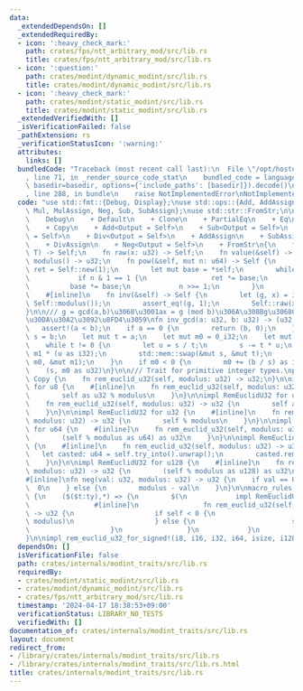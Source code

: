 ```yaml
---
data:
  _extendedDependsOn: []
  _extendedRequiredBy:
  - icon: ':heavy_check_mark:'
    path: crates/fps/ntt_arbitrary_mod/src/lib.rs
    title: crates/fps/ntt_arbitrary_mod/src/lib.rs
  - icon: ':question:'
    path: crates/modint/dynamic_modint/src/lib.rs
    title: crates/modint/dynamic_modint/src/lib.rs
  - icon: ':heavy_check_mark:'
    path: crates/modint/static_modint/src/lib.rs
    title: crates/modint/static_modint/src/lib.rs
  _extendedVerifiedWith: []
  _isVerificationFailed: false
  _pathExtension: rs
  _verificationStatusIcon: ':warning:'
  attributes:
    links: []
  bundledCode: "Traceback (most recent call last):\n  File \"/opt/hostedtoolcache/Python/3.10.14/x64/lib/python3.10/site-packages/onlinejudge_verify/documentation/build.py\"\
    , line 71, in _render_source_code_stat\n    bundled_code = language.bundle(stat.path,\
    \ basedir=basedir, options={'include_paths': [basedir]}).decode()\n  File \"/opt/hostedtoolcache/Python/3.10.14/x64/lib/python3.10/site-packages/onlinejudge_verify/languages/rust.py\"\
    , line 288, in bundle\n    raise NotImplementedError\nNotImplementedError\n"
  code: "use std::fmt::{Debug, Display};\nuse std::ops::{Add, AddAssign, Div, DivAssign,\
    \ Mul, MulAssign, Neg, Sub, SubAssign};\nuse std::str::FromStr;\n\npub trait ModInt:\n\
    \    Debug\n    + Default\n    + Clone\n    + PartialEq\n    + Eq\n    + Display\n\
    \    + Copy\n    + Add<Output = Self>\n    + Sub<Output = Self>\n    + Mul<Output\
    \ = Self>\n    + Div<Output = Self>\n    + AddAssign\n    + SubAssign\n    + MulAssign\n\
    \    + DivAssign\n    + Neg<Output = Self>\n    + FromStr\n{\n    fn new<T: RemEuclidU32>(x:\
    \ T) -> Self;\n    fn raw(x: u32) -> Self;\n    fn value(&self) -> u32;\n    fn\
    \ modulus() -> u32;\n    fn pow(&self, mut n: u64) -> Self {\n        let mut\
    \ ret = Self::new(1);\n        let mut base = *self;\n        while n > 0 {\n\
    \            if n & 1 == 1 {\n                ret *= base;\n            }\n  \
    \          base *= base;\n            n >>= 1;\n        }\n        ret\n    }\n\
    \    #[inline]\n    fn inv(&self) -> Self {\n        let (g, x) = inv_gcd(self.value(),\
    \ Self::modulus());\n        assert_eq!(g, 1);\n        Self::raw(x)\n    }\n\
    }\n\n/// g = gcd(a,b)\u3068\u3001ax = g (mod b)\u306A\u308Bg\u30680 <= x < b\u306E\
    \u30DA\u30A2\u3092\u8FD4\u3059\nfn inv_gcd(a: u32, b: u32) -> (u32, u32) {\n \
    \   assert!(a < b);\n    if a == 0 {\n        return (b, 0);\n    }\n    let mut\
    \ s = b;\n    let mut t = a;\n    let mut m0 = 0_i32;\n    let mut m1 = 1_i32;\n\
    \    while t != 0 {\n        let u = s / t;\n        s -= t * u;\n        m0 -=\
    \ m1 * (u as i32);\n        std::mem::swap(&mut s, &mut t);\n        std::mem::swap(&mut\
    \ m0, &mut m1);\n    }\n    if m0 < 0 {\n        m0 += (b / s) as i32;\n    }\n\
    \    (s, m0 as u32)\n}\n\n/// Trait for primitive integer types.\npub trait RemEuclidU32:\
    \ Copy {\n    fn rem_euclid_u32(self, modulus: u32) -> u32;\n}\n\nimpl RemEuclidU32\
    \ for u8 {\n    #[inline]\n    fn rem_euclid_u32(self, modulus: u32) -> u32 {\n\
    \        self as u32 % modulus\n    }\n}\n\nimpl RemEuclidU32 for u16 {\n    #[inline]\n\
    \    fn rem_euclid_u32(self, modulus: u32) -> u32 {\n        self as u32 % modulus\n\
    \    }\n}\n\nimpl RemEuclidU32 for u32 {\n    #[inline]\n    fn rem_euclid_u32(self,\
    \ modulus: u32) -> u32 {\n        self % modulus\n    }\n}\n\nimpl RemEuclidU32\
    \ for u64 {\n    #[inline]\n    fn rem_euclid_u32(self, modulus: u32) -> u32 {\n\
    \        (self % modulus as u64) as u32\n    }\n}\n\nimpl RemEuclidU32 for usize\
    \ {\n    #[inline]\n    fn rem_euclid_u32(self, modulus: u32) -> u32 {\n     \
    \   let casted: u64 = self.try_into().unwrap();\n        casted.rem_euclid_u32(modulus)\n\
    \    }\n}\n\nimpl RemEuclidU32 for u128 {\n    #[inline]\n    fn rem_euclid_u32(self,\
    \ modulus: u32) -> u32 {\n        (self % modulus as u128) as u32\n    }\n}\n\n\
    #[inline]\nfn neg(val: u32, modulus: u32) -> u32 {\n    if val == 0 {\n      \
    \  0\n    } else {\n        modulus - val\n    }\n}\n\nmacro_rules! impl_rem_euclid_u32_for_signed\
    \ {\n    ($($t:ty),*) => {\n        $(\n            impl RemEuclidU32 for $t {\n\
    \                #[inline]\n                fn rem_euclid_u32(self, modulus: u32)\
    \ -> u32 {\n                    if self < 0 {\n                        neg(self.unsigned_abs().rem_euclid_u32(modulus),\
    \ modulus)\n                    } else {\n                        self.unsigned_abs().rem_euclid_u32(modulus)\n\
    \                    }\n                }\n            }\n        )*\n    };\n\
    }\n\nimpl_rem_euclid_u32_for_signed!(i8, i16, i32, i64, isize, i128);\n"
  dependsOn: []
  isVerificationFile: false
  path: crates/internals/modint_traits/src/lib.rs
  requiredBy:
  - crates/modint/static_modint/src/lib.rs
  - crates/modint/dynamic_modint/src/lib.rs
  - crates/fps/ntt_arbitrary_mod/src/lib.rs
  timestamp: '2024-04-17 18:38:53+09:00'
  verificationStatus: LIBRARY_NO_TESTS
  verifiedWith: []
documentation_of: crates/internals/modint_traits/src/lib.rs
layout: document
redirect_from:
- /library/crates/internals/modint_traits/src/lib.rs
- /library/crates/internals/modint_traits/src/lib.rs.html
title: crates/internals/modint_traits/src/lib.rs
---
```

